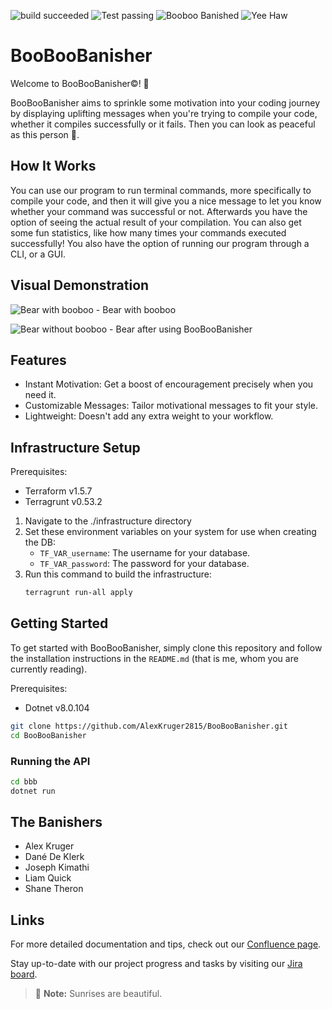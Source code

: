 ![build succeeded](https://img.shields.io/badge/build-succeeded-brightgreen.svg)
![Test passing](https://img.shields.io/badge/Tests-passing-brightgreen.svg)
![Booboo Banished](https://img.shields.io/badge/Booboo%3F-Banished-brightgreen)
![Yee Haw](https://img.shields.io/badge/Yee-Haw-brightgreen)

# BooBooBanisher

Welcome to BooBooBanisher&copy;! 🎉

BooBooBanisher aims to sprinkle some motivation into your coding journey by displaying uplifting messages when you're trying to compile your code, whether it compiles successfully or it fails. Then you can look as peaceful as this person 🧘.

## How It Works

You can use our program to run terminal commands, more specifically to compile your code, and then it will give you a nice message to let you know whether your command was successful or not. Afterwards you have the option of seeing the actual result of your compilation. You can also get some fun statistics, like how many times your commands executed successfully! You also have the option of running our program through a CLI, or a GUI.

## Visual Demonstration

![Bear with booboo](https://encrypted-tbn0.gstatic.com/images?q=tbn:ANd9GcQJhWpF_xYQtaT3j-FoNRczguvMv7AMAL8rEMoo6khruw&s) - Bear with booboo

![Bear without booboo](https://akm-img-a-in.tosshub.com/indiatoday/images/story/202002/teddy-1444642_960_720_0.jpeg?size=690:388) - Bear after using BooBooBanisher

## Features

- Instant Motivation: Get a boost of encouragement precisely when you need it.
- Customizable Messages: Tailor motivational messages to fit your style.
- Lightweight: Doesn't add any extra weight to your workflow.

## Infrastructure Setup
Prerequisites:
* Terraform v1.5.7
* Terragrunt v0.53.2
1. Navigate to the ./infrastructure directory
2. Set these environment variables on your system for use when creating the DB:
    * `TF_VAR_username`: The username for your database.
    * `TF_VAR_password`: The password for your database.
4. Run this command to build the infrastructure:
   ``` sh
   terragrunt run-all apply
   ```

## Getting Started

To get started with BooBooBanisher, simply clone this repository and follow the installation instructions in the `README.md` (that is me, whom you are currently reading).

Prerequisites:
* Dotnet v8.0.104

```bash
git clone https://github.com/AlexKruger2815/BooBooBanisher.git
cd BooBooBanisher
```

### Running the API
```bash
cd bbb
dotnet run
```


## The Banishers
- Alex Kruger
- Dané De Klerk
- Joseph Kimathi
- Liam Quick
- Shane Theron

## Links
For more detailed documentation and tips, check out our [Confluence page](https://bbd-dane.atlassian.net/jira/software/projects/CLUB/boards/5/backlog).

Stay up-to-date with our project progress and tasks by visiting our [Jira board](https://bbd-dane.atlassian.net/jira/software/projects/CLUB/boards/5).

> :memo: **Note:** Sunrises are beautiful.
